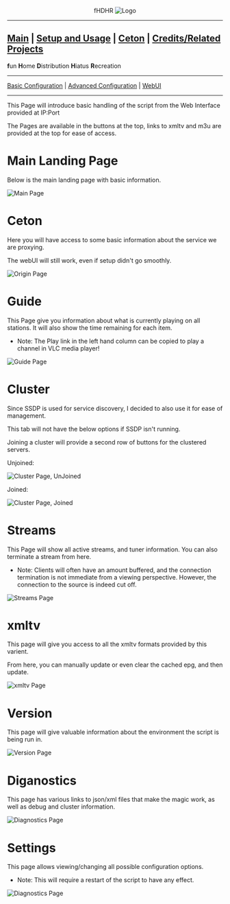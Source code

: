 <p align="center">fHDHR    <img src="images/logo.ico" alt="Logo"/></p>

---
[Main](README.md)  |  [Setup and Usage](Usage.md)  |  [Ceton](Origin.md)  |  [Credits/Related Projects](Related-Projects.md)
---
**f**un
**H**ome
**D**istribution
**H**iatus
**R**ecreation

---

[Basic Configuration](Config.md)  | [Advanced Configuration](ADV_Config.md) |  [WebUI](WebUI.md)

---


This Page will introduce basic handling of the script from the Web Interface provided at IP:Port

The Pages are available in the buttons at the top, links to xmltv and m3u are provided at the top for ease of access.


# Main Landing Page

Below is the main landing page with basic information.

<img src="screenshots/webui_main.PNG" alt="Main Page"/>

# Ceton

Here you will have access to some basic information about the service we are proxying.

The webUI will still work, even if setup didn't go smoothly.

<img src="screenshots/webui_origin.PNG" alt="Origin Page"/>

# Guide

This Page give you information about what is currently playing on all stations. It will also show the time remaining for each item.

* Note: The Play link in the left hand column can be copied to play a channel in VLC media player!

<img src="screenshots/webui_guide.PNG" alt="Guide Page"/>


# Cluster

Since SSDP is used for service discovery, I decided to also use it for ease of management.

This tab will not have the below options if SSDP isn't running.

Joining a cluster will provide a second row of buttons for the clustered servers.

Unjoined:

<img src="screenshots/webui_cluster_unjoined.PNG" alt="Cluster Page, UnJoined"/>

Joined:

<img src="screenshots/webui_cluster_joined.PNG" alt="Cluster Page, Joined"/>


# Streams

This Page will show all active streams, and tuner information. You can also terminate a stream from here.

* Note: Clients will often have an amount buffered, and the connection termination is not immediate from a viewing perspective. However, the connection to the source is indeed cut off.

<img src="screenshots/webui_streams.PNG" alt="Streams Page"/>

# xmltv

This page will give you access to all the xmltv formats provided by this varient.

From here, you can manually update or even clear the cached epg, and then update.

<img src="screenshots/webui_xmltv.PNG" alt="xmltv Page"/>

# Version

This page will give valuable information about the environment the script is being run in.

<img src="screenshots/webui_version.PNG" alt="Version Page"/>

# Diganostics

This page has various links to json/xml files that make the magic work, as well as debug and cluster information.

<img src="screenshots/webui_diagnostics.PNG" alt="Diagnostics Page"/>

# Settings

This page allows viewing/changing all possible configuration options.

* Note: This will require a restart of the script to have any effect.

<img src="screenshots/webui_diagnostics.PNG" alt="Diagnostics Page"/>
